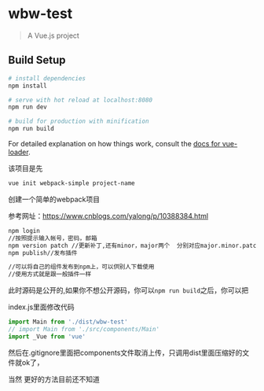 # wbw-test

> A Vue.js project



## Build Setup

``` bash
# install dependencies
npm install

# serve with hot reload at localhost:8080
npm run dev

# build for production with minification
npm run build
```

For detailed explanation on how things work, consult the [docs for vue-loader](http://vuejs.github.io/vue-loader).

该项目是先

```bash
vue init webpack-simple project-name
```

创建一个简单的webpack项目

参考网址：https://www.cnblogs.com/yalong/p/10388384.html



```bash
npm login
//按照提示输入帐号，密码，邮箱
npm version patch //更新补丁,还有minor，major两个  分别对应major.minor.patch分别对应版本号1.1.1
npm publish//发布插件

//可以将自己的组件发布到npm上，可以供别人下载使用
//使用方式就是跟一般插件一样
```

此时源码是公开的,如果你不想公开源码，你可以`npm run build`之后，你可以把

index.js里面修改代码

```javascript
import Main from './dist/wbw-test'
// import Main from './src/components/Main'
import _Vue from 'vue'
```

然后在.gitignore里面把components文件取消上传，只调用dist里面压缩好的文件就ok了，

当然  更好的方法目前还不知道